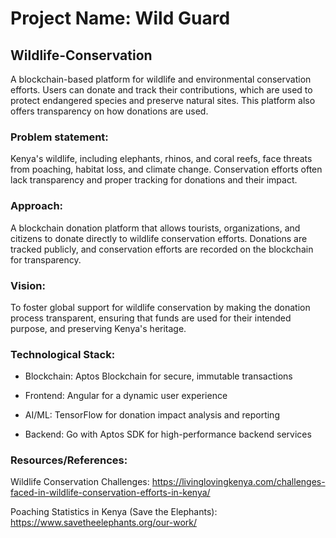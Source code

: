 # Project Name: Wild Guard

## Wildlife-Conservation
A blockchain-based platform for wildlife and environmental conservation efforts. Users can donate and track their contributions,
which are used to protect endangered species and preserve natural sites. This platform also offers transparency on how donations are used.

### Problem statement:
Kenya's wildlife, including elephants, rhinos, and coral reefs, face threats from poaching, habitat loss, and climate change.
Conservation efforts often lack transparency and proper tracking for donations and their impact.

### Approach:
A blockchain donation platform that allows tourists, organizations, and citizens to donate directly to wildlife conservation efforts.
Donations are tracked publicly, and conservation efforts are recorded on the blockchain for transparency.

### Vision:
To foster global support for wildlife conservation by making the donation process transparent, ensuring that funds are used for their
intended purpose, and preserving Kenya's heritage.

### Technological Stack:

- Blockchain: Aptos Blockchain for secure, immutable transactions
  
- Frontend: Angular for a dynamic user experience
  
- AI/ML: TensorFlow for donation impact analysis and reporting
  
- Backend: Go with Aptos SDK for high-performance backend services

### Resources/References:
Wildlife Conservation Challenges: https://livinglovingkenya.com/challenges-faced-in-wildlife-conservation-efforts-in-kenya/

Poaching Statistics in Kenya (Save the Elephants): https://www.savetheelephants.org/our-work/
